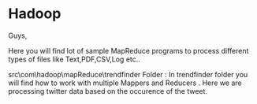 # Hadoop

Guys,

Here you will find lot of sample MapReduce programs to process different types of files like Text,PDF,CSV,Log etc..

src\com\hadoop\mapReduce\trendfinder Folder :
In trendfinder folder you will find how to work with multiple Mappers and Reducers .
Here we are processing twitter data based on the occurence of the tweet. 

